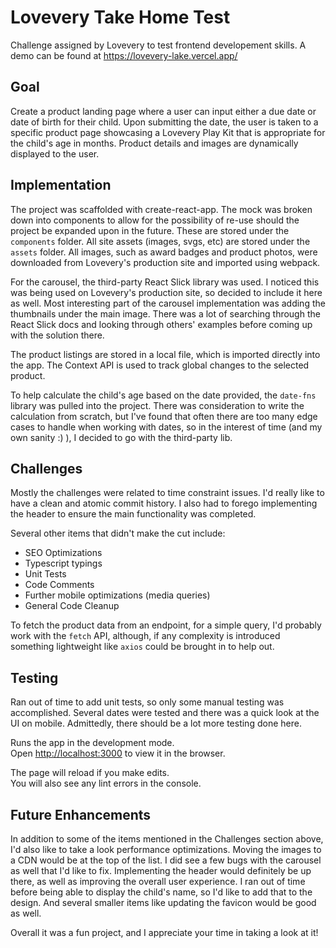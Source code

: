 # Lovevery Take Home Test
Challenge assigned by Lovevery to test frontend developement skills.
A demo can be found at https://lovevery-lake.vercel.app/

## Goal
Create a product landing page where a user can input either a due date or date of birth for their child. Upon submitting the date, the user is taken to a specific product page showcasing a Lovevery Play Kit that is appropriate for the child's age in months. Product details and images are dynamically displayed to the user.

## Implementation
The project was scaffolded with create-react-app. The mock was broken down into components to allow for the possibility of re-use should the project be expanded upon in the future. These are stored under the `components` folder. All site assets (images, svgs, etc) are stored under the `assets` folder. All images, such as award badges and product photos, were downloaded from Lovevery's production site and imported using webpack. 

For the carousel, the third-party React Slick library was used. I noticed this was being used on Lovevery's production site, so decided to include it here as well. Most interesting part of the carousel implementation was adding the thumbnails under the main image. There was a lot of searching through the React Slick docs and looking through others' examples before coming up with the solution there.

The product listings are stored in a local file, which is imported directly into the app. The Context API is used to track global changes to the selected product.

To help calculate the child's age based on the date provided, the `date-fns` library was pulled into the project. There was consideration to write the calculation from scratch, but I've found that often there are too many edge cases to handle when working with dates, so in the interest of time (and my own sanity :) ), I decided to go with the third-party lib.

## Challenges
Mostly the challenges were related to time constraint issues. I'd really like to have a clean and atomic commit history. I also had to forego implementing the header to ensure the main functionality was completed. 

Several other items that didn't make the cut include:
- SEO Optimizations
- Typescript typings
- Unit Tests
- Code Comments
- Further mobile optimizations (media queries)
- General Code Cleanup

To fetch the product data from an endpoint, for a simple query, I'd probably work with the `fetch` API, although, if any complexity is introduced something lightweight like `axios` could be brought in to help out.

## Testing
Ran out of time to add unit tests, so only some manual testing was accomplished. Several dates were tested and there was a quick look at the UI on mobile. Admittedly, there should be a lot more testing done here.

Runs the app in the development mode.\
Open [http://localhost:3000](http://localhost:3000) to view it in the browser.

The page will reload if you make edits.\
You will also see any lint errors in the console.

## Future Enhancements
In addition to some of the items mentioned in the Challenges section above, I'd also like to take a look performance optimizations. Moving the images to a CDN would be at the top of the list. I did see a few bugs with the carousel as well that I'd like to fix. Implementing the header would definitely be up there, as well as improving the overall user experience. I ran out of time before being able to display the child's name, so I'd like to add that to the design. And several smaller items like updating the favicon would be good as well.

Overall it was a fun project, and I appreciate your time in taking a look at it!
